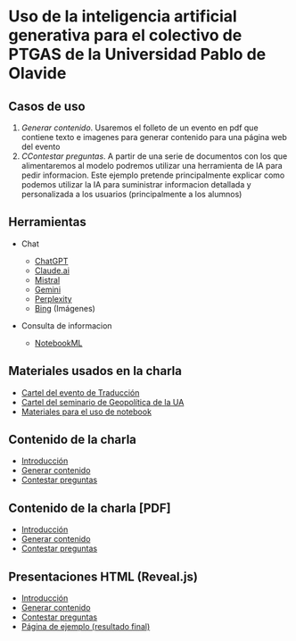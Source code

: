# Uso de la inteligencia artificial generativa para el colectivo de PTGAS de la Universidad Pablo de Olavide

## Casos de uso
1. *Generar contenido*. Usaremos el folleto de un evento en pdf que contiene texto e imagenes para generar contenido para una página web del evento
2. *CContestar preguntas*. A partir de una serie de documentos con los que alimentaremos al modelo podremos utilizar una herramienta de IA para pedir informacion. Este ejemplo pretende principalmente explicar como podemos utilizar la IA para suministrar informacion detallada y personalizada a los usuarios (principalmente a los alumnos)

## Herramientas 
- Chat
  - [ChatGPT](https://chatgpt.com)
  - [Claude.ai](https://claude.ai)
  - [Mistral](https://chat.mistral.ai)
  - [Gemini](https://gemini.google.com/?hl=es-ES)
  - [Perplexity](https://www.perplexity.ai)
  - [Bing](https://www.bing.com/images/create) (Imágenes)

- Consulta de informacion
  - [NotebookML](https://notebooklm.google.com/)
 
## Materiales usados en la charla
- [Cartel del evento de Traducción](https://eventos.upo.es/_files/_event/_133339/_header_img/_195709.png)
- [Cartel del seminario de Geopolítica de la UA](https://web.ua.es/es/estudios-geopolitica/documentos/programa-iii-geopolitica-2024.pdf)
- [Materiales para el uso de notebook](./diapositivas/presentacion/fuentes-notebook.md)


## Contenido de la charla
- [Introducción](./diapositivas/presentacion/introduccion.md)
- [Generar contenido](./diapositivas/presentacion/generar-contenido.md)
- [Contestar preguntas](./diapositivas/presentacion/contestar-preguntas.md)

## Contenido de la charla [PDF]
- [Introducción](./diapositivas/presentacion/introduccion.pdf)
- [Generar contenido](./diapositivas/presentacion/generar-contenido.pdf)
- [Contestar preguntas](./diapositivas/presentacion/contestar-preguntas.pdf)

## Presentaciones HTML (Reveal.js)
- [Introducción](https://fgtortosa.github.io/uso-ia-generativa-ptgas-upo/presentacion-introduccion.html)
- [Generar contenido](https://fgtortosa.github.io/uso-ia-generativa-ptgas-upo/presentacion-generar-contenido.html)
- [Contestar preguntas](https://fgtortosa.github.io/uso-ia-generativa-ptgas-upo/presentacion-contestar-preguntas.html)
- [Página de ejemplo (resultado final)](https://fgtortosa.github.io/uso-ia-generativa-ptgas-upo/index.html)